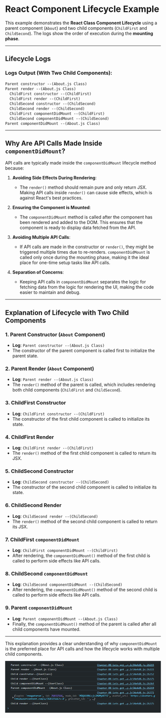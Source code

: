 # React Component Lifecycle Example

This example demonstrates the **React Class Component Lifecycle** using a parent component (`About`) and two child components (`ChildFirst` and `ChildSecond`). The logs show the order of execution during the **mounting phase**.

---

## Lifecycle Logs

### Logs Output (With Two Child Components):
```plaintext
Parent constructor --(About.js Class)
Parent render --(About.js Class)
  ChildFirst constructor --(ChildFirst)
  ChildFirst render --(ChildFirst)
  ChildSecond constructor --(ChildSecond)
  ChildSecond render --(ChildSecond)
  ChildFirst componentDidMount --(ChildFirst)
  ChildSecond componentDidMount --(ChildSecond)
Parent componentDidMount --(About.js Class)
```

---

## Why Are API Calls Made Inside `componentDidMount`?

API calls are typically made inside the `componentDidMount` lifecycle method because:

1. **Avoiding Side Effects During Rendering**:
   - The `render()` method should remain pure and only return JSX. Making API calls inside `render()` can cause side effects, which is against React's best practices.

2. **Ensuring the Component is Mounted**:
   - The `componentDidMount` method is called after the component has been rendered and added to the DOM. This ensures that the component is ready to display data fetched from the API.

3. **Avoiding Multiple API Calls**:
   - If API calls are made in the constructor or `render()`, they might be triggered multiple times due to re-renders. `componentDidMount` is called only once during the mounting phase, making it the ideal place for one-time setup tasks like API calls.

4. **Separation of Concerns**:
   - Keeping API calls in `componentDidMount` separates the logic for fetching data from the logic for rendering the UI, making the code easier to maintain and debug.

---

## Explanation of Lifecycle with Two Child Components

### 1. **Parent Constructor (`About` Component)**
- **Log**: `Parent constructor --(About.js Class)`
- The constructor of the parent component is called first to initialize the parent state.

### 2. **Parent Render (`About` Component)**
- **Log**: `Parent render --(About.js Class)`
- The `render()` method of the parent is called, which includes rendering both child components (`ChildFirst` and `ChildSecond`).

### 3. **ChildFirst Constructor**
- **Log**: `ChildFirst constructor --(ChildFirst)`
- The constructor of the first child component is called to initialize its state.

### 4. **ChildFirst Render**
- **Log**: `ChildFirst render --(ChildFirst)`
- The `render()` method of the first child component is called to return its JSX.

### 5. **ChildSecond Constructor**
- **Log**: `ChildSecond constructor --(ChildSecond)`
- The constructor of the second child component is called to initialize its state.

### 6. **ChildSecond Render**
- **Log**: `ChildSecond render --(ChildSecond)`
- The `render()` method of the second child component is called to return its JSX.

### 7. **ChildFirst `componentDidMount`**
- **Log**: `ChildFirst componentDidMount --(ChildFirst)`
- After rendering, the `componentDidMount()` method of the first child is called to perform side effects like API calls.

### 8. **ChildSecond `componentDidMount`**
- **Log**: `ChildSecond componentDidMount --(ChildSecond)`
- After rendering, the `componentDidMount()` method of the second child is called to perform side effects like API calls.

### 9. **Parent `componentDidMount`**
- **Log**: `Parent componentDidMount --(About.js Class)`
- Finally, the `componentDidMount()` method of the parent is called after all child components have mounted.

---

This explanation provides a clear understanding of why `componentDidMount` is the preferred place for API calls and how the lifecycle works with multiple child components.

![alt text](image.png)